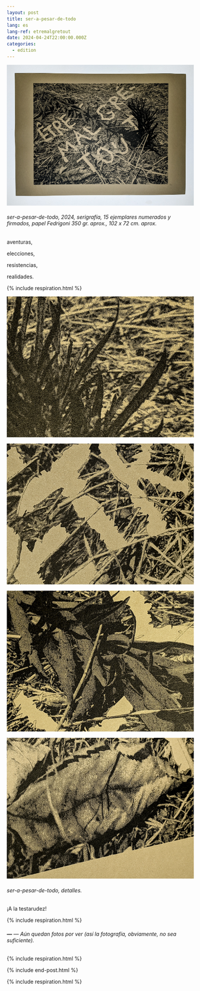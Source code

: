 ```yaml
---
layout: post
title: ser-a-pesar-de-todo
lang: es
lang-ref: etremalgretout
date: 2024-04-24T22:00:00.000Z
categories:
  - edition
---
```


![](/imgs/PXL_20250227_144513581_N_UP.jpg)

###### *ser-a-pesar-de-todo*, 2024, serigrafía, 15 ejemplares numerados y firmados, papel Fedrigoni 350 gr. aprox., 102 x 72 cm. aprox.

aventuras,

elecciones,

resistencias,

realidades.

{% include respiration.html %}

![](/imgs/PXL_20250227_144849920_N_UP.jpg)

![](/imgs/PXL_20250227_144729292_N_UP.jpg)

![](/imgs/PXL_20250227_145031285_N_UP.jpg)

![](/imgs/PXL_20250227_144750817_N_UP.jpg)

###### *ser-a-pesar-de-todo*, detalles.

¡A la testarudez!

{% include respiration.html %}

###### ***—*** *— Aún quedan fotos por ver (así la fotografía, obviamente, no sea suficiente).*

{% include respiration.html %}

{% include end-post.html %}

{% include respiration.html %}
